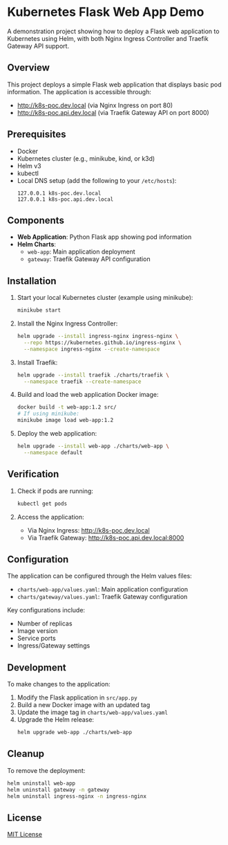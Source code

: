 # Kubernetes Flask Web App Demo

A demonstration project showing how to deploy a Flask web application to Kubernetes using Helm, with both Nginx Ingress Controller and Traefik Gateway API support.

## Overview

This project deploys a simple Flask web application that displays basic pod information. The application is accessible through:
- http://k8s-poc.dev.local (via Nginx Ingress on port 80)
- http://k8s-poc.api.dev.local (via Traefik Gateway API on port 8000)

## Prerequisites

- Docker
- Kubernetes cluster (e.g., minikube, kind, or k3d)
- Helm v3
- kubectl
- Local DNS setup (add the following to your `/etc/hosts`):
  ```
  127.0.0.1 k8s-poc.dev.local
  127.0.0.1 k8s-poc.api.dev.local
  ```

## Components

- **Web Application**: Python Flask app showing pod information
- **Helm Charts**:
  - `web-app`: Main application deployment
  - `gateway`: Traefik Gateway API configuration

## Installation

1. Start your local Kubernetes cluster (example using minikube):
   ```bash
   minikube start
   ```

2. Install the Nginx Ingress Controller:
   ```bash
   helm upgrade --install ingress-nginx ingress-nginx \
     --repo https://kubernetes.github.io/ingress-nginx \
     --namespace ingress-nginx --create-namespace
   ```

3. Install Traefik:
   ```bash
   helm upgrade --install traefik ./charts/traefik \
     --namespace traefik --create-namespace
   ```

4. Build and load the web application Docker image:
   ```bash
   docker build -t web-app:1.2 src/
   # If using minikube:
   minikube image load web-app:1.2
   ```

5. Deploy the web application:
   ```bash
   helm upgrade --install web-app ./charts/web-app \
     --namespace default
   ```

## Verification

1. Check if pods are running:
   ```bash
   kubectl get pods
   ```

2. Access the application:
   - Via Nginx Ingress: http://k8s-poc.dev.local
   - Via Traefik Gateway: http://k8s-poc.api.dev.local:8000

## Configuration

The application can be configured through the Helm values files:
- `charts/web-app/values.yaml`: Main application configuration
- `charts/gateway/values.yaml`: Traefik Gateway configuration

Key configurations include:
- Number of replicas
- Image version
- Service ports
- Ingress/Gateway settings

## Development

To make changes to the application:

1. Modify the Flask application in `src/app.py`
2. Build a new Docker image with an updated tag
3. Update the image tag in `charts/web-app/values.yaml`
4. Upgrade the Helm release:
   ```bash
   helm upgrade web-app ./charts/web-app
   ```

## Cleanup

To remove the deployment:

``` bash
helm uninstall web-app
helm uninstall gateway -n gateway
helm uninstall ingress-nginx -n ingress-nginx
```

## License

[MIT License](LICENSE)